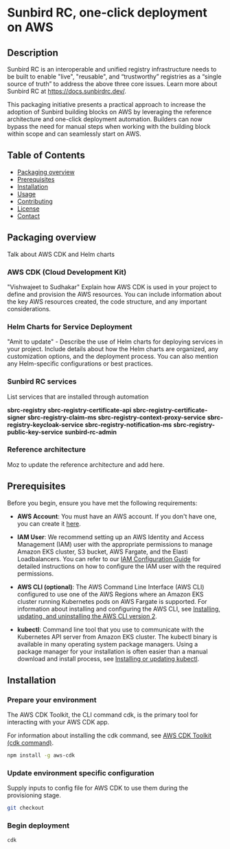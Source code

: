 # Sunbird RC, one-click deployment on AWS

## Description
Sunbird RC is an interoperable and unified registry infrastructure needs to be built to enable "live", "reusable", and “trustworthy” registries as a “single source of truth” to address the above three core issues. Learn more about Sunbird RC at https://docs.sunbirdrc.dev/.

This packaging initiative presents a practical approach to increase the adoption of Sunbird building blocks on AWS by leveraging the reference architecture and one-click deployment automation. Builders can now bypass the need for manual steps when working with the building block within scope and can seamlessly start on AWS.


## 
## Table of Contents
- [Packaging overview](#packaging-overview)
- [Prerequisites](#prerequisites)
- [Installation](#installation)
- [Usage](#usage)
- [Contributing](#contributing)
- [License](#license)
- [Contact](#contact)

## Packaging overview
Talk about AWS CDK and Helm charts

### AWS CDK (Cloud Development Kit)
"Vishwajeet to Sudhakar" Explain how AWS CDK is used in your project to define and provision the AWS resources. You can include information about the key AWS resources created, the code structure, and any important considerations.

### Helm Charts for Service Deployment
"Amit to update" - Describe the use of Helm charts for deploying services in your project. Include details about how the Helm charts are organized, any customization options, and the deployment process. You can also mention any Helm-specific configurations or best practices.

### Sunbird RC services
List services that are installed through automation

**sbrc-registry**
**sbrc-registry-certificate-api**
**sbrc-registry-certificate-signer**
**sbrc-registry-claim-ms**
**sbrc-registry-context-proxy-service**
**sbrc-registry-keycloak-service**
**sbrc-registry-notification-ms**
**sbrc-registry-public-key-service**
**sunbird-rc-admin**

### Reference architecture
Moz to update the reference architecture and add here.

## Prerequisites

Before you begin, ensure you have met the following requirements:

- **AWS Account**: You must have an AWS account. If you don't have one, you can create it [here](https://aws.amazon.com/).

- **IAM User**: We recommend setting up an AWS Identity and Access Management (IAM) user with the appropriate permissions to manage Amazon EKS cluster, S3 bucket, AWS Fargate, and the Elasti Loadbalancers. You can refer to our [IAM Configuration Guide](link-to-guide) for detailed instructions on how to configure the IAM user with the required permissions.

- **AWS CLI (optional)**: The AWS Command Line Interface (AWS CLI) configured to use one of the AWS Regions where an Amazon EKS cluster running Kubernetes pods on AWS Fargate is supported. For information about installing and configuring the AWS CLI, see [Installing, updating, and uninstalling the AWS CLI version 2](https://docs.aws.amazon.com/cli/latest/userguide/getting-started-install.html).

- **kubectl**: Command line tool that you use to communicate with the Kubernetes API server from Amazon EKS cluster. The kubectl binary is available in many operating system package managers. Using a package manager for your installation is often easier than a manual download and install process, see [Installing or updating kubectl](https://docs.aws.amazon.com/eks/latest/userguide/install-kubectl.html).


## Installation

### Prepare your environment

The AWS CDK Toolkit, the CLI command cdk, is the primary tool for interacting with your AWS CDK app.

For information about installing the cdk command, see [AWS CDK Toolkit (cdk command)](https://docs.aws.amazon.com/cdk/v2/guide/cli.html).

```bash
npm install -g aws-cdk
```

### Update environment specific configuration

Supply inputs to config file for AWS CDK to use them during the provisioning stage.

```bash
git checkout
```

### Begin deployment
```bash
cdk 
```

